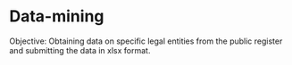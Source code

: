 # Data-mining

Objective: Obtaining data on specific legal entities from the public register and submitting the data in xlsx format.
